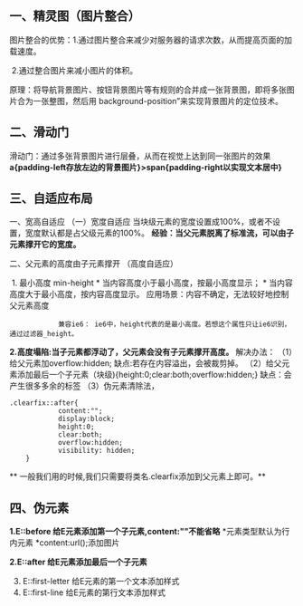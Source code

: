 

## 一、精灵图（图片整合）

图片整合的优势：1.通过图片整合来减少对服务器的请求次数，从而提高页面的加载速度。

​			       2.通过整合图片来减小图片的体积。

原理：将导航背景图片、按钮背景图片等有规则的合并成一张背景图，即将多张图片合为一张整图，然后用			                     background-position”来实现背景图片的定位技术。

## 二、滑动门

滑动门：通过多张背景图片进行层叠，从而在视觉上达到同一张图片的效果
            **a{padding-left存放左边的背景图片}>span{padding-right以实现文本居中}**

## 三、自适应布局

一、宽高自适应
        （一）宽度自适应
            当块级元素的宽度设置成100%，或者不设置，宽度默认都是占父级元素的100%。
            **经验：当父元素脱离了标准流，可以由子元素撑开它的宽度。**



二、父元素的高度由子元素撑开  （高度自适应）
        
​            1. 最小高度 min-height
                * 当内容高度小于最小高度，按最小高度显示；
                * 当内容高度大于最小高度，按内容高度显示。
                应用场景：内容不确定，无法较好地控制父元素高度

                兼容ie6： ie6中，height代表的是最小高度。若想这个属性只让ie6识别，通过过滤器_height。

**2.高度塌陷:当子元素都浮动了，父元素会没有子元素撑开高度。**
                解决办法：
                （1）给父元素加overflow:hidden; 缺点:若存在内容溢出，会被裁剪掉。
                （2）给父元素添加最后一个子元素（块级){height:0;clear:both;overflow:hidden;} 缺点：会产生很多多余的标签
                （3）伪元素清除法，

```
.clearfix::after{
            content:"";
            display:block;
            height:0;
            clear:both;
            overflow:hidden;
            visibility: hidden;
	}
```


​**                    一般我们用的时候,我们只需要将类名.clearfix添加到父元素上即可。**

## **四、伪元素**

   **1.E::before  给E元素添加第一个子元素,content:""不能省略**
           *元素类型默认为行内元素
           *content:url();添加图片

   **2.E::after  给E元素添加最后一个子元素**

3. E::first-letter 给E元素的第一个文本添加样式
4. E::first-line 给E元素的第行文本添加样式